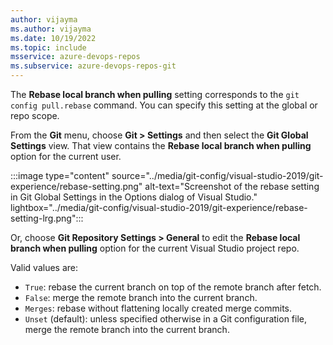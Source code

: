 ```yaml
---
author: vijayma
ms.author: vijayma
ms.date: 10/19/2022
ms.topic: include
msservice: azure-devops-repos
ms.subservice: azure-devops-repos-git
---
```


The **Rebase local branch when pulling** setting corresponds to the `git config pull.rebase` command. You can specify this setting at the global or repo scope.

From the **Git** menu, choose **Git > Settings** and then select the **Git Global Settings** view. That view contains the **Rebase local branch when pulling** option for the current user.

:::image type="content" source="../media/git-config/visual-studio-2019/git-experience/rebase-setting.png" alt-text="Screenshot of the rebase setting in Git Global Settings in the Options dialog of Visual Studio." lightbox="../media/git-config/visual-studio-2019/git-experience/rebase-setting-lrg.png":::

Or, choose **Git Repository Settings > General** to edit the **Rebase local branch when pulling** option for the current Visual Studio project repo.

Valid values are:

- `True`: rebase the current branch on top of the remote branch after fetch.
- `False`: merge the remote branch into the current branch.
- `Merges`: rebase without flattening locally created merge commits.
- `Unset` (default): unless specified otherwise in a Git configuration file, merge the remote branch into the current branch.
